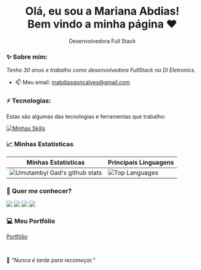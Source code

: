 <h1 align='center'>
  Olá, eu sou a Mariana Abdias!
  <br/>
  Bem vindo a minha página ♥
</h1>

<p align='center'>
  Desenvolvedora Full Stack
</p>

### ✨ Sobre mim:

<p>
  <em>
    Tenho 30 anos e trabalho como desenvolvedora FullStack na Dl Eletronics.
  </em>
</p>

- 📫 Meu email: mabdiasgoncalves@gmail.com


### ⚡️ Tecnologias:

Estas são algumas das tecnologias e ferramentas que trabalho:

[![Minhas Skills](https://skillicons.dev/icons?i=git,github,vscode,html,css,javascript,typescript,react,styledcomponents,sass,materialui,graphql,nodejs,nest,mysql,postgresql,mongodb,heroku,jest,docker,aws,figma)](https://skillicons.dev)

### 📈 Minhas Estatísticas

| Minhas Estatísticas                                                                                                                                                            | Principais Linguagens                                                                                                                                                                     |
| ------------------------------------------------------------------------------------------------------------------------------------------------------------------------ | ---------------------------------------------------------------------------------------------------------------------------------------------------------------------------------- |
| ![Umutambyi Gad's github stats](https://github-readme-stats.vercel.app/api?username=m-abdias&show_icons=true&hide_border=true&count_private=true&theme=jolly) | ![Top Languages](https://github-readme-stats.vercel.app/api/top-langs/?username=Kayke-Fujinaka&langs_count=10&count_private=true&hide_border=true&theme=jolly&layout=compact) |

### 💬 Quer me conhecer?

<div>
  <a href="https://www.linkedin.com/in/mariana-abdias-gon%C3%A7alves-16101269/" target="_blank"><img src="https://img.shields.io/badge/-LinkedIn-%230077B5?style=for-the-badge&logo=linkedin&logoColor=white" target="_blank"></a>
  <a href="https://api.whatsapp.com/send/?phone=%2B5535998560346&text&app_absent=0" target="_blank"><img src="https://img.shields.io/badge/WhatsApp-25D366?style=for-the-badge&logo=whatsapp&logoColor=white" target="_blank"></a>
  <a href = "mailto:mabdiasgoncalves@gmail.com"><img src="https://img.shields.io/badge/-Gmail-%23333?style=for-the-badge&logo=gmail&logoColor=white" target="_blank"></a>
  <a href="https://www.instagram.com/marianaabdias/" target="_blank"><img src="https://img.shields.io/badge/-Instagram-%23E4405F?style=for-the-badge&logo=instagram&logoColor=white" target="_blank"></a>
<!--   <a href="https://discord.com/channels/@me/976947932802740294" target="_blank"><img src="https://img.shields.io/badge/Discord-7289DA?style=for-the-badge&logo=discord&logoColor=white" target="_blank"></a> -->
</div>

### 💻 Meu Portfólio
[Portfólio](https://m-abdias.github.io/Portfolio/)

<br>
<p>🧠 <spam style="font-style:italic">"Nunca é tarde para recomeçar."</spam></p>

